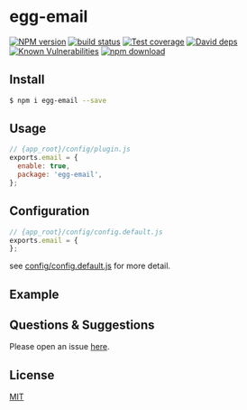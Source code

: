 # egg-email

[![NPM version][npm-image]][npm-url]
[![build status][travis-image]][travis-url]
[![Test coverage][codecov-image]][codecov-url]
[![David deps][david-image]][david-url]
[![Known Vulnerabilities][snyk-image]][snyk-url]
[![npm download][download-image]][download-url]

[npm-image]: https://img.shields.io/npm/v/egg-email.svg?style=flat-square
[npm-url]: https://npmjs.org/package/egg-email
[travis-image]: https://img.shields.io/travis/eggjs/egg-email.svg?style=flat-square
[travis-url]: https://travis-ci.org/eggjs/egg-email
[codecov-image]: https://img.shields.io/codecov/c/github/eggjs/egg-email.svg?style=flat-square
[codecov-url]: https://codecov.io/github/eggjs/egg-email?branch=master
[david-image]: https://img.shields.io/david/eggjs/egg-email.svg?style=flat-square
[david-url]: https://david-dm.org/eggjs/egg-email
[snyk-image]: https://snyk.io/test/npm/egg-email/badge.svg?style=flat-square
[snyk-url]: https://snyk.io/test/npm/egg-email
[download-image]: https://img.shields.io/npm/dm/egg-email.svg?style=flat-square
[download-url]: https://npmjs.org/package/egg-email

<!--
Description here.
-->

## Install

```bash
$ npm i egg-email --save
```

## Usage

```js
// {app_root}/config/plugin.js
exports.email = {
  enable: true,
  package: 'egg-email',
};
```

## Configuration

```js
// {app_root}/config/config.default.js
exports.email = {
};
```

see [config/config.default.js](config/config.default.js) for more detail.

## Example

<!-- example here -->

## Questions & Suggestions

Please open an issue [here](https://github.com/eggjs/egg/issues).

## License

[MIT](LICENSE)
